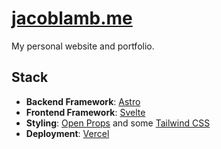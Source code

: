 # [jacoblamb.me](https://jacoblamb.me)
My personal website and portfolio.
## Stack
- **Backend Framework**: [Astro](https://astr.build/)
- **Frontend Framework**: [Svelte](https://svelte.dev/)
- **Styling**: [Open Props](https://open-props.style/) and some [Tailwind CSS](https://tailwindcss.com/)
- **Deployment**: [Vercel](https://vercel.com/)
